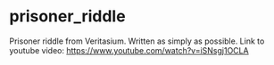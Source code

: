 # prisoner_riddle
Prisoner riddle from Veritasium. Written as simply as possible.
Link to youtube video: https://www.youtube.com/watch?v=iSNsgj1OCLA
